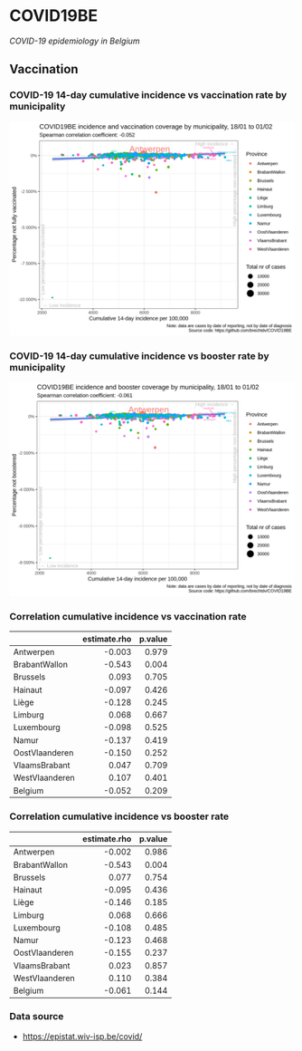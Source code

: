 
# COVID19BE

*COVID-19 epidemiology in Belgium*

## Vaccination

### COVID-19 14-day cumulative incidence vs vaccination rate by municipality

![](covid19be-vaccination.png)

### COVID-19 14-day cumulative incidence vs booster rate by municipality

![](covid19be-vaccination-booster.png)

### Correlation cumulative incidence vs vaccination rate

|                | estimate.rho | p.value |
| :------------- | -----------: | ------: |
| Antwerpen      |      \-0.003 |   0.979 |
| BrabantWallon  |      \-0.543 |   0.004 |
| Brussels       |        0.093 |   0.705 |
| Hainaut        |      \-0.097 |   0.426 |
| Liège          |      \-0.128 |   0.245 |
| Limburg        |        0.068 |   0.667 |
| Luxembourg     |      \-0.098 |   0.525 |
| Namur          |      \-0.137 |   0.419 |
| OostVlaanderen |      \-0.150 |   0.252 |
| VlaamsBrabant  |        0.047 |   0.709 |
| WestVlaanderen |        0.107 |   0.401 |
| Belgium        |      \-0.052 |   0.209 |

### Correlation cumulative incidence vs booster rate

|                | estimate.rho | p.value |
| :------------- | -----------: | ------: |
| Antwerpen      |      \-0.002 |   0.986 |
| BrabantWallon  |      \-0.543 |   0.004 |
| Brussels       |        0.077 |   0.754 |
| Hainaut        |      \-0.095 |   0.436 |
| Liège          |      \-0.146 |   0.185 |
| Limburg        |        0.068 |   0.666 |
| Luxembourg     |      \-0.108 |   0.485 |
| Namur          |      \-0.123 |   0.468 |
| OostVlaanderen |      \-0.155 |   0.237 |
| VlaamsBrabant  |        0.023 |   0.857 |
| WestVlaanderen |        0.110 |   0.384 |
| Belgium        |      \-0.061 |   0.144 |

### Data source

  - <https://epistat.wiv-isp.be/covid/>
